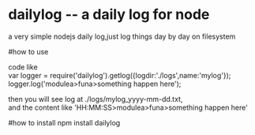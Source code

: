 # dailylog -- a daily log for node
a very simple nodejs daily log,just log things day by day on filesystem

#how to use

code like  
var logger = require('dailylog').getlog({logdir:'./logs',name:'mylog'});  
logger.log('modulea>funa>something happen here');

then you will see log at ./logs/mylog_yyyy-mm-dd.txt,  
and the content like 'HH:MM:SS>modulea>funa>something happen here'

#how to install
npm install dailylog
